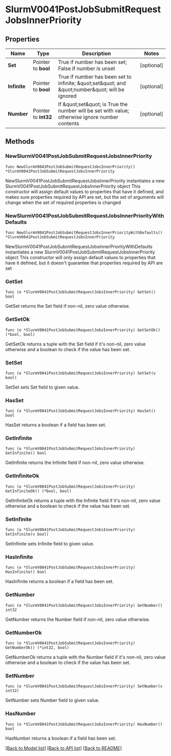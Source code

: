 # SlurmV0041PostJobSubmitRequestJobsInnerPriority

## Properties

Name | Type | Description | Notes
------------ | ------------- | ------------- | -------------
**Set** | Pointer to **bool** | True if number has been set; False if number is unset | [optional] 
**Infinite** | Pointer to **bool** | True if number has been set to infinite; \&quot;set\&quot; and \&quot;number\&quot; will be ignored | [optional] 
**Number** | Pointer to **int32** | If \&quot;set\&quot; is True the number will be set with value; otherwise ignore number contents | [optional] 

## Methods

### NewSlurmV0041PostJobSubmitRequestJobsInnerPriority

`func NewSlurmV0041PostJobSubmitRequestJobsInnerPriority() *SlurmV0041PostJobSubmitRequestJobsInnerPriority`

NewSlurmV0041PostJobSubmitRequestJobsInnerPriority instantiates a new SlurmV0041PostJobSubmitRequestJobsInnerPriority object
This constructor will assign default values to properties that have it defined,
and makes sure properties required by API are set, but the set of arguments
will change when the set of required properties is changed

### NewSlurmV0041PostJobSubmitRequestJobsInnerPriorityWithDefaults

`func NewSlurmV0041PostJobSubmitRequestJobsInnerPriorityWithDefaults() *SlurmV0041PostJobSubmitRequestJobsInnerPriority`

NewSlurmV0041PostJobSubmitRequestJobsInnerPriorityWithDefaults instantiates a new SlurmV0041PostJobSubmitRequestJobsInnerPriority object
This constructor will only assign default values to properties that have it defined,
but it doesn't guarantee that properties required by API are set

### GetSet

`func (o *SlurmV0041PostJobSubmitRequestJobsInnerPriority) GetSet() bool`

GetSet returns the Set field if non-nil, zero value otherwise.

### GetSetOk

`func (o *SlurmV0041PostJobSubmitRequestJobsInnerPriority) GetSetOk() (*bool, bool)`

GetSetOk returns a tuple with the Set field if it's non-nil, zero value otherwise
and a boolean to check if the value has been set.

### SetSet

`func (o *SlurmV0041PostJobSubmitRequestJobsInnerPriority) SetSet(v bool)`

SetSet sets Set field to given value.

### HasSet

`func (o *SlurmV0041PostJobSubmitRequestJobsInnerPriority) HasSet() bool`

HasSet returns a boolean if a field has been set.

### GetInfinite

`func (o *SlurmV0041PostJobSubmitRequestJobsInnerPriority) GetInfinite() bool`

GetInfinite returns the Infinite field if non-nil, zero value otherwise.

### GetInfiniteOk

`func (o *SlurmV0041PostJobSubmitRequestJobsInnerPriority) GetInfiniteOk() (*bool, bool)`

GetInfiniteOk returns a tuple with the Infinite field if it's non-nil, zero value otherwise
and a boolean to check if the value has been set.

### SetInfinite

`func (o *SlurmV0041PostJobSubmitRequestJobsInnerPriority) SetInfinite(v bool)`

SetInfinite sets Infinite field to given value.

### HasInfinite

`func (o *SlurmV0041PostJobSubmitRequestJobsInnerPriority) HasInfinite() bool`

HasInfinite returns a boolean if a field has been set.

### GetNumber

`func (o *SlurmV0041PostJobSubmitRequestJobsInnerPriority) GetNumber() int32`

GetNumber returns the Number field if non-nil, zero value otherwise.

### GetNumberOk

`func (o *SlurmV0041PostJobSubmitRequestJobsInnerPriority) GetNumberOk() (*int32, bool)`

GetNumberOk returns a tuple with the Number field if it's non-nil, zero value otherwise
and a boolean to check if the value has been set.

### SetNumber

`func (o *SlurmV0041PostJobSubmitRequestJobsInnerPriority) SetNumber(v int32)`

SetNumber sets Number field to given value.

### HasNumber

`func (o *SlurmV0041PostJobSubmitRequestJobsInnerPriority) HasNumber() bool`

HasNumber returns a boolean if a field has been set.


[[Back to Model list]](../README.md#documentation-for-models) [[Back to API list]](../README.md#documentation-for-api-endpoints) [[Back to README]](../README.md)


